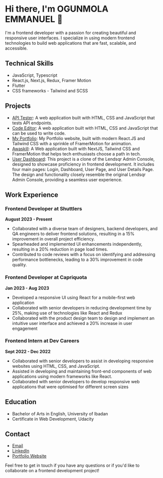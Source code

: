 # Hi there, I'm OGUNMOLA EMMANUEL 👋

I'm a frontend developer with a passion for creating beautiful and responsive user interfaces. I specialize in using modern frontend technologies to build web applications that are fast, scalable, and accessible.

## Technical Skills

* JavaScript, Typescript
* React.js, Next.js, Redux, Framer Motion
* Flutter
* CSS frameworks - Tailwind and SCSS

## Projects
* [API Tester](https://my-api-tester.vercel.app/): A web application built with HTML, CSS and JavaScript that tests API endpoints.
* [Code Editor](https://my-code-editor-five.vercel.app/): A web application built with HTML, CSS and JavaScript that can be used to write code.
* [My Portfolio](https://emanueldev-v2.vercel.app/): My Portfolio website, built with modern React.JS and Tailwind CSS with a sprinkle of FramerMotion for animation.
* [Awaskill](https://awaskill.vercel.app/): A Web application built with NextJS, Tailwind CSS and FramerMotion that helps tech enthusiasts choose a path in tech.
* [User Dashboard](https://emmanuel-ogunmola-lendsqr-fe-test.vercel.app/): This project is a clone of the Lendsqr Admin Console, designed to showcase proficiency in frontend development. It includes four main pages: Login, Dashboard, User Page, and User Details Page. The design and functionality closely resemble the original Lendsqr Admin Console, providing a seamless user experience.
## Work Experience

### Frontend Developer at Shuttlers

**August 2023 - Present**

* Collaborated with a diverse team of designers, backend developers, and QA engineers to deliver frontend solutions, resulting in a 15% improvement in overall project efficiency.
* Spearheaded and implemented UI enhancements independently, resulting in a 20% reduction in page load times.
* Contributed to code reviews with a focus on identifying and addressing performance bottlenecks, leading to a 30% improvement in code quality.  



### Frontend Developer at Capriquota

**Jan 2023 - Aug 2023**

* Developed a responsive UI using React for a mobile-first web application
* Collaborated with senior developers in reducing development time by 25%, making use of technologies like React and Redux
* Collaborated with the product design team to design and implement an intuitive user interface and achieved a 20% increase in user engagement
 


### Frontend Intern at Dev Careers

**Sept 2022 - Dec 2022**

* Collaborated with senior developers to assist in developing responsive websites using HTML, CSS, and JavaScript.
* Assisted in developing and maintaining front-end components of web applications using modern frameworks like React.
* Collaborated with senior developers to develop responsive web applications that were optimised for different screen sizes
 


## Education

* Bachelor of Arts in English, University of Ibadan
* Certificate in Web Development, Udacity

## Contact

* [Email](mailto:emanuolumide@gmail.com)
* [LinkedIn](https://www.linkedin.com/in/emmanuel-ogunmola-a5007a1a6/)
* [Portfolio Website](https://emanueldev-v2.vercel.app/)

Feel free to get in touch if you have any questions or if you'd like to collaborate on a frontend development project!

